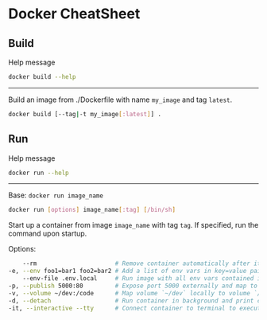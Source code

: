 # Docker CheatSheet


## Build
Help message
```bash
docker build --help
```

---

Build an image from ./Dockerfile with name `my_image` and tag `latest`.
```bash
docker build [--tag|-t my_image[:latest]] .
```

## Run
Help message
```bash
docker run --help
```

---

Base: `docker run image_name`
```bash
docker run [options] image_name[:tag] [/bin/sh]
```
Start up a container from image `image_name` with tag `tag`. If specified, run the command upon startup.

Options:
```bash
    --rm                      # Remove container automatically after it exits
-e, --env foo1=bar1 foo2=bar2 # Add a list of env vars in key=value pairs
    --env-file .env.local     # Run image with all env vars contained in `.env.local`
-p, --publish 5000:80         # Expose port 5000 externally and map to port 80 inside the container, accepts a list
-v, --volume ~/dev:/code      # Map volume `~/dev` locally to volume `/code` inside the container, accepts a list
-d, --detach                  # Run container in background and print container ID
-it, --interactive --tty      # Connect container to terminal to execute commands interactively
```
